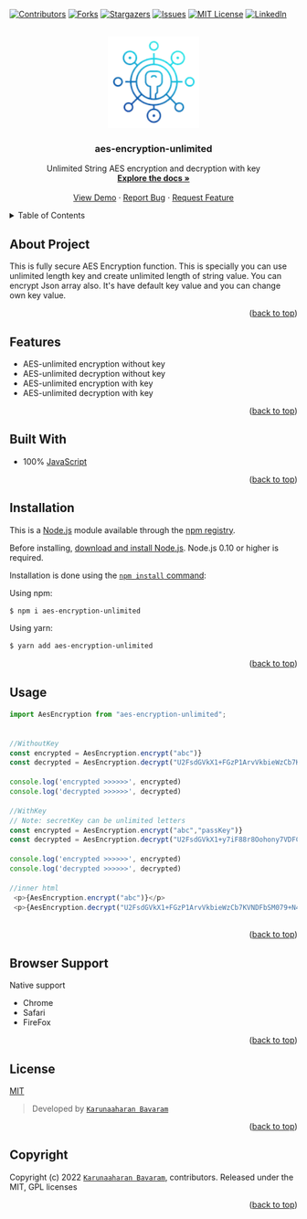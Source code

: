 <div id="top"></div>

[![Contributors][contributors-shield]][contributors-url]
[![Forks][forks-shield]][forks-url]
[![Stargazers][stars-shield]][stars-url]
[![Issues][issues-shield]][issues-url]
[![MIT License][license-shield]][license-url]
[![LinkedIn][linkedin-shield]][linkedin-url]

<br />

<!-- PROJECT LOGO -->
<div align="center">
  <a href="https://github.com/kbram/aes-encryption">
    <img src="https://github.com/kbram/files/blob/main/encryption-icon.png" alt="Logo" width="160" height="160">
  </a>

  <h3 align="center">aes-encryption-unlimited</h3>

  <p align="center">
    Unlimited String AES encryption and decryption with key
    <br />
    <a href="https://github.com/kbram/aes-encryption"><strong>Explore the docs »</strong></a>
    <br />
    <br />
    <a href="https://github.com/kbram/aes-encryption">View Demo</a>
    ·
    <a href="https://github.com/kbram/aes-encryption/issues">Report Bug</a>
    ·
    <a href="https://github.com/kbram/aes-encryption/issues">Request Feature</a>
  </p>
</div>


<!-- TABLE OF CONTENTS -->
<details>
  <summary>Table of Contents</summary>
  <ol>
   <li><a href="#about-project">About Project</a></li>
   <li><a href="#features">Features</a></li>
    <li><a href="#built-With">Built With</a></li>
   <li><a href="#installation">Installation</a></li>
    <li><a href="#usage">Usages</a></li>
    <li><a href="#browser-support">Browser Support</a></li>
    <li><a href="#license">License</a></li>
  </ol>
</details>

<!-- PROJECT FEATHERS -->
## About Project

This is fully secure AES Encryption function. This is specially you can use unlimited length key and create unlimited length of string value. You can encrypt Json array also. It's have default key value and you can change own key value.

<p align="right">(<a href="#top">back to top</a>)</p>

## Features

  * AES-unlimited encryption without key
  * AES-unlimited decryption without key
  * AES-unlimited encryption with key
  * AES-unlimited decryption with key

<p align="right">(<a href="#top">back to top</a>)</p>

## Built With

* 100% [JavaScript](https://www.javascript.com/)


<p align="right">(<a href="#top">back to top</a>)</p>

## Installation

This is a [Node.js](https://nodejs.org/en/) module available through the
[npm registry](https://www.npmjs.com/).

Before installing, [download and install Node.js](https://nodejs.org/en/download/).
Node.js 0.10 or higher is required.

Installation is done using the
[`npm install` command](https://docs.npmjs.com/getting-started/installing-npm-packages-locally):

Using npm:

```bash
$ npm i aes-encryption-unlimited
```

Using yarn:

```bash
$ yarn add aes-encryption-unlimited
```

<p align="right">(<a href="#top">back to top</a>)</p>


## Usage

```js
import AesEncryption from "aes-encryption-unlimited";


//WithoutKey
const encrypted = AesEncryption.encrypt("abc")}
const decrypted = AesEncryption.decrypt("U2FsdGVkX1+FGzP1ArvVkbieWzCb7KVNDFbSM079+N4=")

console.log('encrypted >>>>>>', encrypted)
console.log('decrypted >>>>>>', decrypted)

//WithKey
// Note: secretKey can be unlimited letters
const encrypted = AesEncryption.encrypt("abc","passKey")}
const decrypted = AesEncryption.decrypt("U2FsdGVkX1+y7iF88r8Oohony7VDFCzmvmP3t9cns7w=","passKey")

console.log('encrypted >>>>>>', encrypted)
console.log('decrypted >>>>>>', decrypted)

//inner html
 <p>{AesEncryption.encrypt("abc")}</p>
 <p>{AesEncryption.decrypt("U2FsdGVkX1+FGzP1ArvVkbieWzCb7KVNDFbSM079+N4=")}</p>
 
```

<p align="right">(<a href="#top">back to top</a>)</p>

## Browser Support

Native support

- Chrome
- Safari
- FireFox

<p align="right">(<a href="#top">back to top</a>)</p>


## License

  [MIT](LICENSE)


>
> Developed by [`Karunaaharan Bavaram`](https://www.bavaram.info)

<p align="right">(<a href="#top">back to top</a>)</p>

## Copyright

Copyright (c) 2022 [`Karunaaharan Bavaram`](https://www.bavaram.info), contributors. Released under the MIT, GPL licenses

<p align="right">(<a href="#top">back to top</a>)</p>

[contributors-shield]: https://img.shields.io/github/contributors/kbram/aes-encryption.svg?style=for-the-badge
[contributors-url]: https://github.com/kbram/aes-encryption/graphs/contributors
[forks-shield]: https://img.shields.io/github/forks/kbram/aes-encryption.svg?style=for-the-badge
[forks-url]: https://github.com/kbram/aes-encryption/network/members
[stars-shield]: https://img.shields.io/github/stars/kbram/aes-encryption.svg?style=for-the-badge
[stars-url]: https://github.com/kbram/aes-encryption/stargazers
[issues-shield]: https://img.shields.io/github/issues/kbram/aes-encryption.svg?style=for-the-badge
[issues-url]: https://github.com/kbram/aes-encryption/issues
[license-shield]: https://img.shields.io/github/license/kbram/aes-encryption.svg?style=for-the-badge
[license-url]: https://github.com/kbram/aes-encryption/blob/master/LICENSE.txt
[linkedin-shield]: https://img.shields.io/badge/-LinkedIn-black.svg?style=for-the-badge&logo=linkedin&colorB=555
[linkedin-url]: https://www.linkedin.com/in/bavaram
